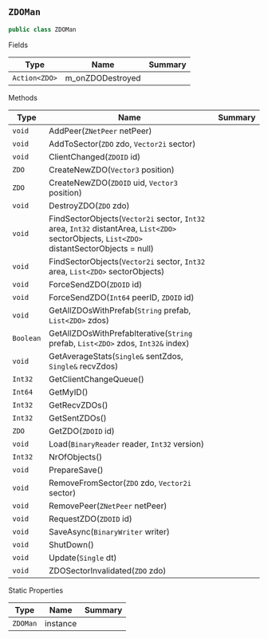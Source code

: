 ## `ZDOMan`

```csharp
public class ZDOMan

```

Fields

| Type | Name | Summary | 
| --- | --- | --- | 
| `Action<ZDO>` | m_onZDODestroyed |  | 


Methods

| Type | Name | Summary | 
| --- | --- | --- | 
| `void` | AddPeer(`ZNetPeer` netPeer) |  | 
| `void` | AddToSector(`ZDO` zdo, `Vector2i` sector) |  | 
| `void` | ClientChanged(`ZDOID` id) |  | 
| `ZDO` | CreateNewZDO(`Vector3` position) |  | 
| `ZDO` | CreateNewZDO(`ZDOID` uid, `Vector3` position) |  | 
| `void` | DestroyZDO(`ZDO` zdo) |  | 
| `void` | FindSectorObjects(`Vector2i` sector, `Int32` area, `Int32` distantArea, `List<ZDO>` sectorObjects, `List<ZDO>` distantSectorObjects = null) |  | 
| `void` | FindSectorObjects(`Vector2i` sector, `Int32` area, `List<ZDO>` sectorObjects) |  | 
| `void` | ForceSendZDO(`ZDOID` id) |  | 
| `void` | ForceSendZDO(`Int64` peerID, `ZDOID` id) |  | 
| `void` | GetAllZDOsWithPrefab(`String` prefab, `List<ZDO>` zdos) |  | 
| `Boolean` | GetAllZDOsWithPrefabIterative(`String` prefab, `List<ZDO>` zdos, `Int32&` index) |  | 
| `void` | GetAverageStats(`Single&` sentZdos, `Single&` recvZdos) |  | 
| `Int32` | GetClientChangeQueue() |  | 
| `Int64` | GetMyID() |  | 
| `Int32` | GetRecvZDOs() |  | 
| `Int32` | GetSentZDOs() |  | 
| `ZDO` | GetZDO(`ZDOID` id) |  | 
| `void` | Load(`BinaryReader` reader, `Int32` version) |  | 
| `Int32` | NrOfObjects() |  | 
| `void` | PrepareSave() |  | 
| `void` | RemoveFromSector(`ZDO` zdo, `Vector2i` sector) |  | 
| `void` | RemovePeer(`ZNetPeer` netPeer) |  | 
| `void` | RequestZDO(`ZDOID` id) |  | 
| `void` | SaveAsync(`BinaryWriter` writer) |  | 
| `void` | ShutDown() |  | 
| `void` | Update(`Single` dt) |  | 
| `void` | ZDOSectorInvalidated(`ZDO` zdo) |  | 


Static Properties

| Type | Name | Summary | 
| --- | --- | --- | 
| `ZDOMan` | instance |  | 


